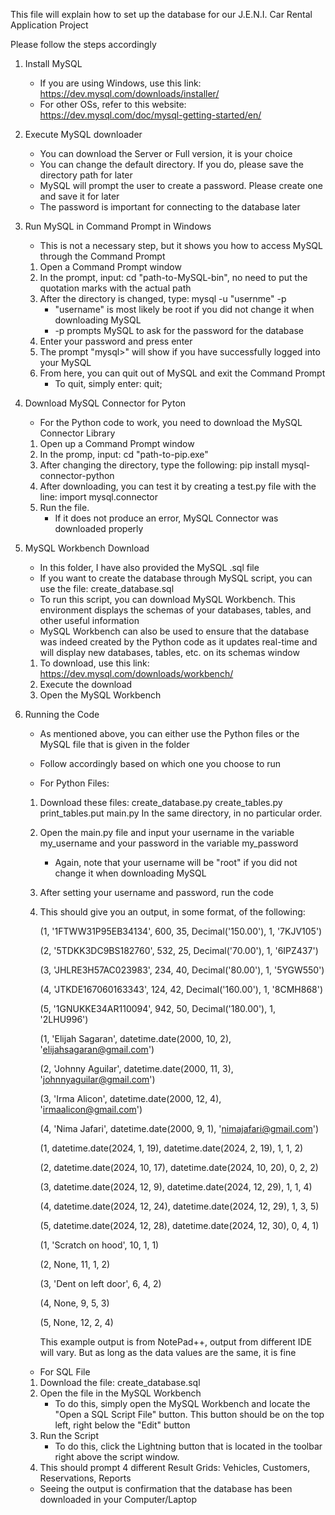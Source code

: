 This file will explain how to set up the database for our J.E.N.I. Car Rental Application Project

Please follow the steps accordingly

1. Install MySQL
	- If you are using Windows, use this link: https://dev.mysql.com/downloads/installer/
	- For other OSs, refer to this website: https://dev.mysql.com/doc/mysql-getting-started/en/

2. Execute MySQL downloader
	- You can download the Server or Full version, it is your choice
	- You can change the default directory. If you do, please save the directory path for later
	- MySQL will prompt the user to create a password. Please create one and save it for later
	- The password is important for connecting to the database later
	
3. Run MySQL in Command Prompt in Windows
	- This is not a necessary step, but it shows you how to access MySQL through the Command Prompt
	1. Open a Command Prompt window
	2. In the prompt, input: cd "path-to-MySQL-bin", no need to put the quotation marks with the actual path
	3. After the directory is changed, type: mysql -u "usernme" -p 
		- "username" is most likely be root if you did not change it when downloading MySQL
		- -p prompts MySQL to ask for the password for the database
	4. Enter your password and press enter
	5. The prompt "mysql>" will show if you have successfully logged into your MySQL
	6. From here, you can quit out of MySQL and exit the Command Prompt
		- To quit, simply enter: quit;

4. Download MySQL Connector for Pyton
	- For the Python code to work, you need to download the MySQL Connector Library
	1. Open up a Command Prompt window
	2. In the promp, input: cd "path-to-pip.exe"
	3. After changing the directory, type the following: pip install mysql-connector-python
	4. After downloading, you can test it by creating a test.py file with the line:
		import mysql.connector
	5. Run the file.
		- If it does not produce an error, MySQL Connector was downloaded properly
		
5. MySQL Workbench Download
	- In this folder, I have also provided the MySQL .sql file
	- If you want to create the database through MySQL script, you can use the file:
		create_database.sql 
	- To run this script, you can download MySQL Workbench. This environment displays 
		the schemas of your databases, tables, and other useful information
	- MySQL Workbench can also be used to ensure that the database was indeed created by the Python code
		as it updates real-time and will display new databases, tables, etc. on its schemas window
	1. To download, use this link: https://dev.mysql.com/downloads/workbench/
	2. Execute the download
	3. Open the MySQL Workbench

6. Running the Code
	- As mentioned above, you can either use the Python files or the MySQL file that is given in the folder
	- Follow accordingly based on which one you choose to run
	
	- For Python Files:
	1. Download these files:
		create_database.py
		create_tables.py
		print_tables.put
		main.py
		In the same directory, in no particular order.
	2. Open the main.py file and input your username in the variable my_username
		and your password in the variable my_password
		- Again, note that your username will be "root" if you did not change it
			when downloading MySQL
	3. After setting your username and password, run the code 		
	4. This should give you an output, in some format, of the following:
	
		(1, '1FTWW31P95EB34134', 600, 35, Decimal('150.00'), 1, '7KJV105')
		
  		(2, '5TDKK3DC9BS182760', 532, 25, Decimal('70.00'), 1, '6IPZ437')
		
  		(3, 'JHLRE3H57AC023983', 234, 40, Decimal('80.00'), 1, '5YGW550')
		
  		(4, 'JTKDE167060163343', 124, 42, Decimal('160.00'), 1, '8CMH868')
		
  		(5, '1GNUKKE34AR110094', 942, 50, Decimal('180.00'), 1, '2LHU996')
		
  		(1, 'Elijah Sagaran', datetime.date(2000, 10, 2), 'elijahsagaran@gmail.com')
		
  		(2, 'Johnny Aguilar', datetime.date(2000, 11, 3), 'johnnyaguilar@gmail.com')
		
  		(3, 'Irma Alicon', datetime.date(2000, 12, 4), 'irmaalicon@gmail.com')
		
  		(4, 'Nima Jafari', datetime.date(2000, 9, 1), 'nimajafari@gmail.com')
		
  		(1, datetime.date(2024, 1, 19), datetime.date(2024, 2, 19), 1, 1, 2)
		
  		(2, datetime.date(2024, 10, 17), datetime.date(2024, 10, 20), 0, 2, 2)
		
  		(3, datetime.date(2024, 12, 9), datetime.date(2024, 12, 29), 1, 1, 4)
		
  		(4, datetime.date(2024, 12, 24), datetime.date(2024, 12, 29), 1, 3, 5)
		
  		(5, datetime.date(2024, 12, 28), datetime.date(2024, 12, 30), 0, 4, 1)
		
  		(1, 'Scratch on hood', 10, 1, 1)
		
  		(2, None, 11, 1, 2)
		
  		(3, 'Dent on left door', 6, 4, 2)
		
  		(4, None, 9, 5, 3)
		
  		(5, None, 12, 2, 4)
		
		This example output is from NotePad++, output from different IDE will vary.
		But as long as the data values are the same, it is fine 
		
	- For SQL File
	1. Download the file:
		create_database.sql
	2. Open the file in the MySQL Workbench
		- To do this, simply open the MySQL Workbench and locate the "Open a SQL Script File"
			button. This button should be on the top left, right below the "Edit" button
	3. Run the Script
		- To do this, click the Lightning button that is located in the toolbar right above
			the script window. 
	4. This should prompt 4 different Result Grids:
		Vehicles, Customers, Reservations, Reports
		
	- Seeing the output is confirmation that the database has been downloaded in your Computer/Laptop
	
